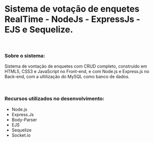 <h1>Sistema de votação de enquetes RealTime - NodeJs - ExpressJs - EJS e Sequelize.</h1>
<br>

<h3>
    Sobre o sistema:
</h3>
<p>Sistema de vontação de enquetes com CRUD completo, construído em HTML5, CSS3 e JavaScript no Front-end, e com Node.js e Express.js no Back-end, com a ultilização do MySQL como banco de dados.</p>

<br>
<h3>
    Recursos utilizados no desenvolvimento:
</h3>
<ul>
    <li>Node.js</li>
    <li>Express.Js</li>
    <li>Body-Parser</li>
    <li>EJS</li>
    <li>Sequelize</li>
    <li>Socket.io</li>
</ul>
